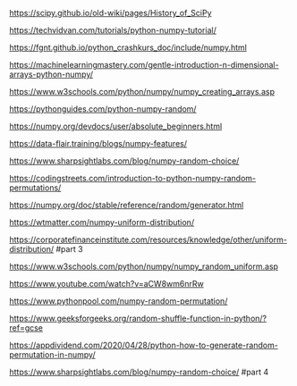 https://scipy.github.io/old-wiki/pages/History_of_SciPy

https://techvidvan.com/tutorials/python-numpy-tutorial/

https://fgnt.github.io/python_crashkurs_doc/include/numpy.html

https://machinelearningmastery.com/gentle-introduction-n-dimensional-arrays-python-numpy/

https://www.w3schools.com/python/numpy/numpy_creating_arrays.asp

https://pythonguides.com/python-numpy-random/

https://numpy.org/devdocs/user/absolute_beginners.html

https://data-flair.training/blogs/numpy-features/

https://www.sharpsightlabs.com/blog/numpy-random-choice/

https://codingstreets.com/introduction-to-python-numpy-random-permutations/

https://numpy.org/doc/stable/reference/random/generator.html 

https://wtmatter.com/numpy-uniform-distribution/

https://corporatefinanceinstitute.com/resources/knowledge/other/uniform-distribution/ #part 3

https://www.w3schools.com/python/numpy/numpy_random_uniform.asp

https://www.youtube.com/watch?v=aCW8wm6nrRw

https://www.pythonpool.com/numpy-random-permutation/

https://www.geeksforgeeks.org/random-shuffle-function-in-python/?ref=gcse

https://appdividend.com/2020/04/28/python-how-to-generate-random-permutation-in-numpy/



https://www.sharpsightlabs.com/blog/numpy-random-choice/ #part 4